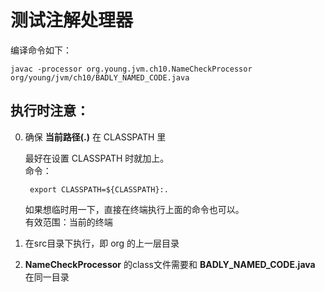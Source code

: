 测试注解处理器
===

编译命令如下：

	javac -processor org.young.jvm.ch10.NameCheckProcessor org/young/jvm/ch10/BADLY_NAMED_CODE.java


执行时注意：
---

0. 确保 **当前路径(.)** 在 CLASSPATH 里

	最好在设置 CLASSPATH 时就加上。    
	命令：
	
		export CLASSPATH=${CLASSPATH}:.
		
	如果想临时用一下，直接在终端执行上面的命令也可以。   
	有效范围：当前的终端
	
0. 在src目录下执行，即 org 的上一层目录
0. **NameCheckProcessor** 的class文件需要和 **BADLY_NAMED_CODE.java** 在同一目录
